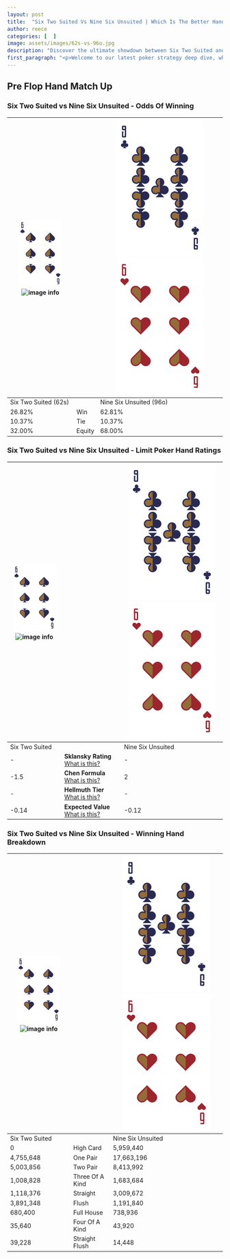 ```yaml
---
layout: post
title:  "Six Two Suited Vs Nine Six Unsuited | Which Is The Better Hand In Poker? A Complete Guide"
author: reece
categories: [  ]
image: assets/images/62s-vs-96o.jpg
description: "Discover the ultimate showdown between Six Two Suited and Nine Six Unsuited in poker! Uncover the odds, strategies, and scenarios where one hand triumphs over the other. Get ready to up your poker game with this thrilling analysis."
first_paragraph: "<p>Welcome to our latest poker strategy deep dive, where we're pitting two distinct hands against each other in a high-stakes showdown: Six Two Suited vs Nine Six Unsuited.</p><p>In the dynamic world of poker, every decision counts, and knowing which hand holds the upper hand is key to your success at the table.</p><p>In this article, we'll dissect these two hands, explore the scenarios where one dominates the other, and equip you with the knowledge to make strategic choices that can tip the odds in your favor.</p><p>Get ready to unravel the intriguing dynamics of these poker hands and elevate your game to new heights.</p>"
---
```




[comment]: # (sp0)

## Pre Flop Hand Match Up

<div class="table hand-ratings" markdown="1"> 



### Six Two Suited vs Nine Six Unsuited - Odds Of Winning


    
| ![image info](assets/images/hand1/6.png) ![image info](assets/images/hand1/2s.png) |  | ![image info](assets/images/hand2/9.png) ![image info](assets/images/hand2/6o.png) |
| -------- | -------- | -------- |
| Six Two Suited (62s) |  | Nine Six Unsuited (96o) |
| 26.82% | Win | 62.81% |
| 10.37% | Tie | 10.37% |
| 32.00% | Equity | 68.00% |




[comment]: # (sp1)



### Six Two Suited vs Nine Six Unsuited - Limit Poker Hand Ratings


    
| ![image info](assets/images/hand1/6.png) ![image info](assets/images/hand1/2s.png) |  | ![image info](assets/images/hand2/9.png) ![image info](assets/images/hand2/6o.png) |
| -------- | -------- | -------- |
| Six Two Suited |  | Nine Six Unsuited |
| - | **Sklansky Rating** [What is this?](/sklansky-rating-explained) | - |
| -1.5 | **Chen Formula** [What is this?](/chen-formula-explained) | 2 |
| - | **Hellmuth Tier** [What is this?](/Hellmuth-tier-explained) | - |
| -0.14 | **Expected Value** [What is this?](/expected-value-explained) | -0.12 |




[comment]: # (sp2)



### Six Two Suited vs Nine Six Unsuited - Winning Hand Breakdown


    
| ![image info](assets/images/hand1/6.png) ![image info](assets/images/hand1/2s.png) |  | ![image info](assets/images/hand2/9.png) ![image info](assets/images/hand2/6o.png) |
| -------- | -------- | -------- |
| Six Two Suited |  | Nine Six Unsuited |
| 0 | High Card | 5,959,440 |
| 4,755,648 | One Pair | 17,663,196 |
| 5,003,856 | Two Pair | 8,413,992 |
| 1,008,828 | Three Of A Kind | 1,683,684 |
| 1,118,376 | Straight | 3,009,672 |
| 3,891,348 | Flush | 1,191,840 |
| 680,400 | Full House | 738,936 |
| 35,640 | Four Of A Kind | 43,920 |
| 39,228 | Straight Flush | 14,448 |




[comment]: # (sp3)



</div>

[comment]: # (sp4)



[comment]: # (sp5)

